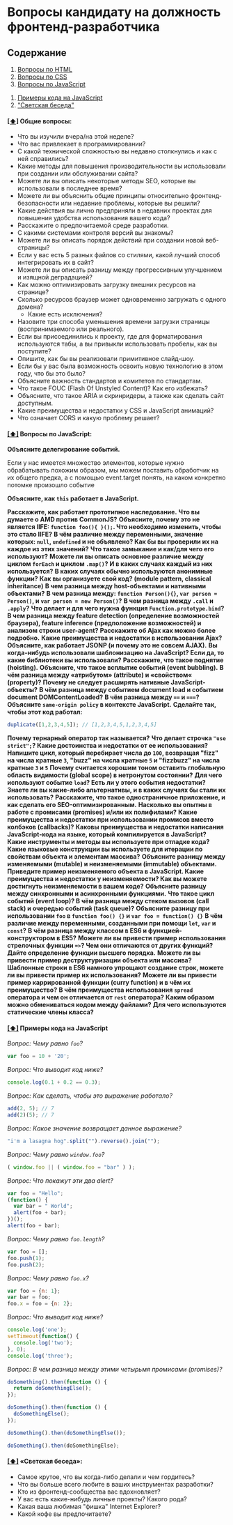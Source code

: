 # Вопросы кандидату на должность фронтенд-разработчика

<!-- **Замечание:** Этот репозиторий содержит подборку вопросов, которые могут быть использованы на собеседованиях на должность фронтенд-разработчика. Здесь предлагаются лишь идеи, не нужно задавать все вопросы сразу (иначе в один час точно не уложитесь).

Также имейте в виду, что многие вопросы не требуют однозначного короткого ответа, а лишь помогают завести беседу на ту или иную тему (предоставляя кандидату возможность показать себя во всей красе). -->

## <a name='toc'>Содержание</a>

  1. [Вопросы по HTML](/HTML/README.md)
  1. [Вопросы по CSS](/CSS/README.md)
  1. [Вопросы по JavaScript](#js)
  <!-- 1. [Вопросы по тестированию](#testing)
  1. [Вопросы по производительности](#performance)
  1. [Вопросы по сетям](#network) -->
  1. [Примеры кода на JavaScript](#jscode)
  1. ["Светская беседа"](#fun)

<!-- #### [[⬆]](#toc) <a name='contributors'>Авторы</a>

Этот проект был запущен в 2009 году в сотрудничестве с [@paul_irish](https://twitter.com/paul_irish) [@bentruyman](https://twitter.com/bentruyman) [@cowboy](https://twitter.com/cowboy) [@ajpiano](https://twitter.com/ajpiano) [@SlexAxton](https://twitter.com/slexaxton) [@boazsender](https://twitter.com/boazsender) [@miketaylr](https://twitter.com/miketaylr) [@vladikoff](https://twitter.com/vladikoff) [@gf3](https://twitter.com/gf3) [@jon_neal](https://twitter.com/jon_neal) [@sambreed](https://twitter.com/sambreed) и [@iansym](https://twitter.com/iansym).

В настоящее время этот проект поддерживают:

* [roblarsen](https://github.com/roblarsen)
* [vvscode](https://github.com/vvscode)

С тех пор он был активным благодаря этим [замечательным людям](https://github.com/h5bp/Front-end-Developer-Interview-Questions/blob/master/CONTRIBUTORS.md). -->

#### [[⬆]](#toc) <a name='general'>Общие вопросы:</a>

* Что вы изучили вчера/на этой неделе?
* Что вас привлекает в программировании?
* С какой технической сложностью вы недавно столкнулись и как с ней справились?
* Какие методы для повышения производительности вы использовали при создании или обслуживании сайта?
* Можете ли вы описать некоторые методы SEO, которые вы использовали в последнее время?
* Можете ли вы объяснить общие принципы относительно фронтенд-безопасности или недавние проблемы, которые вы решили?
* Какие действия вы лично предприняли в недавних проектах для повышения удобства использования вашего кода?
* Расскажите о предпочитаемой среде разработки.
* С какими системами контроля версий вы знакомы?
* Можете ли вы описать порядок действий при создании новой веб-страницы?
* Если у вас есть 5 разных файлов со стилями, какой лучший способ интегрировать их в сайт?
* Можете ли вы описать разницу между прогрессивным улучшением и изящной деградацией?
* Как можно оптимизировать загрузку внешних ресурсов на странице?
* Сколько ресурсов браузер может одновременно загружать с одного домена?
  * Какие есть исключения?
* Назовите три способа уменьшения времени загрузки страницы (воспринимаемого или реального).
* Если вы присоединились к проекту, где для форматирования используются табы, а вы привыкли использовать пробелы, как вы поступите?
* Опишите, как бы вы реализовали примитивное слайд-шоу.
* Если бы у вас была возможность освоить новую технологию в этом году, что бы это было?
* Объясните важность стандартов и комитетов по стандартам.
* Что такое FOUC (Flash Of Unstyled Content)? Как его избежать?
* Объясните, что такое ARIA и скринридеры, а также как сделать сайт доступным.
* Какие преимущества и недостатки у CSS и JavaScript анимаций?
* Что означает CORS и какую проблему решает?

#### [[⬆]](#toc) <a name='js'>Вопросы по JavaScript:</a>

**Объясните делегирование событий.**

Если у нас имеется множество элементов, которые нужно обрабатывать похожим образом, мы можем поставить обработчик на их общего предка, а с помощью event.target понять, на каком конкретно потомке произошло событие

**Объясните, как `this` работает в JavaScript.**



**Расскажите, как работает прототипное наследование.**
**Что вы думаете о AMD против CommonJS?**
**Объясните, почему это не является IIFE: `function foo(){ }();`.  Что необходимо изменить, чтобы это стало IIFE?**
**В чём различие между переменными, значение которых: `null`, `undefined` и не объявлено? Как бы вы проверили их на каждое из этих значений?**
**Что такое замыкание и как/для чего его используют?**
**Можете ли вы описать основное различие между циклом `forEach` и циклом `.map()`? И в каких случаях каждый из них используется?**
**В каких случаях обычно используются анонимные функции?**
**Как вы организуете свой код? (module pattern, classical inheritance)**
**В чем разница между host-объектами и нативными объектами?**
**В чем разница между: `function Person(){}`, `var person = Person()`, и `var person = new Person()`?**
**В чем разница между `.call` и `.apply`?**
**Что делает и для чего нужна функция `Function.prototype.bind`?**
**В чем разница между feature detection (определение возможностей браузера), feature inference (предположение возможностей) и анализом строки user-agent?**
**Расскажите об Ajax как можно более подробно.**
**Какие преимущества и недостатки в использовании Ajax?**
**Объясните, как работает JSONP (и почему это не совсем AJAX).**
**Вы когда-нибудь использовали шаблонизацию на JavaScript? Если да, то какие библиотеки вы использовали?**
**Расскажите, что такое поднятие (hoisting).**
**Объясните, что такое всплытие событий (event bubbling).**
**В чём разница между «атрибутом» (attribute) и «свойством« (property)?**
**Почему не следует расширять нативные JavaScript-объекты?**
**В чём разница между событием document load и событием document DOMContentLoaded?**
**В чём разница между `==` и `===`?**
**Объясните `same-origin policy` в контексте JavaScript.**
**Сделайте так, чтобы этот код работал:**
```javascript
duplicate([1,2,3,4,5]); // [1,2,3,4,5,1,2,3,4,5]
```
**Почему тернарный оператор так называется?**
**Что делает строчка `"use strict";`? Какие достоинства и недостатки от ее использования?**
**Напишите цикл, который перебирает числа до `100`, возвращая **"fizz"** на числа кратные `3`, **"buzz"** на числа кратные `5` и **"fizzbuzz"** на числа кратные `3` и `5`**
**Почему считается хорошим тоном оставить глобальную область видимости (global scope) в нетронутом состоянии?**
**Для чего используют событие `load`? Есть ли у этого события недостатки? Знаете ли вы какие-либо альтернативы, и в каких случаях бы стали их использовать?**
**Расскажите, что такое одностраничное приложение, и как сделать его SEO-оптимизированным.**
**Насколько вы опытны в работе с промисами (promises) и/или их полифилами?**
**Какие преимущества и недостатки при использовании промисов вместо колбэков (callbacks)?**
**Каковы преимущества и недостатки написания JavaScript-кода на языке, который компилируется в JavaScript?**
**Какие инструменты и методы вы используете при отладке кода?**
**Какие языковые конструкции вы используете для итерации по свойствам объекта и элементам массива?**
**Объясните разницу между изменяемыми (mutable) и неизменяемыми (immutable) объектами. Приведите пример неизменяемого объекта в JavaScript. Какие преимущества и недостатки у неизменяемости? Как вы можете достигнуть неизменяемости в вашем коде?**
**Объясните разницу между синхронными и асинхронными функциями.**
**Что такое цикл событий (event loop)? В чём разница между стеком вызовов (call stack) и очередью событий (task queue)?**
**Объясните разницу при использовании `foo` в `function foo() {}` и `var foo = function() {}`**
**В чём различие между переменными, созданными при помощи `let`, `var` и `const`?**
**В чём разница между классом в ES6 и функцией-конструктором в ES5?**
**Можете ли вы привести пример использования стрелочных функции `=>`? Чем они отличаются от других функций?**
**Дайте определение функции высшего порядка.**
**Можете ли вы привести пример деструктуризации объекта или массива?**
**Шаблонные строки в ES6 намного упрощают создание строк, можете ли вы привести пример их использования?**
**Можете ли вы привести пример каррированной функции (curry function) и в чём их преимущество?**
**В чём преимущества использования `spread` оператора и чем он отличается от `rest` оператора?**
**Каким образом можно обмениваться кодом между файлами?**
**Для чего используются статические члены класса?**

<!-- #### [[⬆]](#toc) <a name='testing'>Вопросы по тестированию:</a>

* Какие преимущества/недостатки в тестировании собственного кода?
* Какие инструменты вы будете использовать для тестирования работоспособности своего кода?
* В чём различие между юнит-тестами и функциональными/интеграционными тестами?
* Для чего предназначены линтеры (code style linting tool)?

#### [[⬆]](#toc) <a name='performance'>Вопросы по производительности:</a>

* Какие инструменты вы используете, чтобы найти недостатки в производительности вашего кода?
* Какие вы знаете способы улучшения производительности при скроллинге на вебсайте?
* Объясните разницу между раскладкой (layout), painting и композитингом (compositing).

#### [[⬆]](#toc) <a name='network'>Вопросы по сетям:</a>

* Почему лучше загружать ресурсы для сайта с нескольких доменов?
* Опишите весь процесс, начиная с ввода адреса сайта в адресную строку до окончания его загрузки на экране.
* В чём различия между Long-Polling, Websockets и Server-Sent Events?
* Опишите следующие заголовки HTTP-запросов и ответов:
  * Разницу между Expires, Date, Age и If-Modified-...
  * Do Not Track
  * Cache-Control
  * Transfer-Encoding
  * ETag
  * X-Frame-Options
* Что такое HTTP-методы? Перечислите все HTTP-методы, которые вы знаете, и объясните их. -->

#### [[⬆]](#toc) <a name='jscode'>Примеры кода на JavaScript</a>

*Вопрос: Чему равно `foo`?*
```javascript
var foo = 10 + '20';
```

*Вопрос: Что выводит код ниже?*
```javascript
console.log(0.1 + 0.2 == 0.3);
```

*Вопрос: Как сделать, чтобы это выражение работало?*
```javascript
add(2, 5); // 7
add(2)(5); // 7
```

*Вопрос: Какое значение возвращает данное выражение?*
```javascript
"i'm a lasagna hog".split("").reverse().join("");
```

*Вопрос: Чему равно `window.foo`?*
```javascript
( window.foo || ( window.foo = "bar" ) );
```

*Вопрос: Что покажут эти два alert?*
```javascript
var foo = "Hello";
(function() {
  var bar = " World";
  alert(foo + bar);
})();
alert(foo + bar);
```

*Вопрос: Чему равно `foo.length`?*
```javascript
var foo = [];
foo.push(1);
foo.push(2);
```

*Вопрос: Чему равно `foo.x`?*
```javascript
var foo = {n: 1};
var bar = foo;
foo.x = foo = {n: 2};
```

*Вопрос: Что выводит код ниже?*
```javascript
console.log('one');
setTimeout(function() {
  console.log('two');
}, 0);
console.log('three');
```

*Вопрос: В чем разница между этими четырьмя промисами (promises)?*
```javascript
doSomething().then(function () {
  return doSomethingElse();
});

doSomething().then(function () {
  doSomethingElse();
});

doSomething().then(doSomethingElse());

doSomething().then(doSomethingElse);
```

#### [[⬆]](#toc) <a name='fun'>«Светская беседа»:</a>

* Самое крутое, что вы когда-либо делали и чем гордитесь?
* Что вы больше всего любите в ваших инструментах разработки?
* Кто из фронтенд-сообщества вас вдохновляет?
* У вас есть какие-нибудь личные проекты? Какого рода?
* Какая ваша любимая "фишка" Internet Explorer?
* Какой кофе вы предпочитаете?
